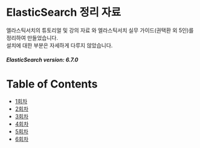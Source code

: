 # ElasticSearch 정리 자료
엘라스틱서치의 튜토리얼 및 강의 자료 와 엘라스틱서치 실무 가이드(권택환 외 5인)를 정리하여 만들었습니다.  
설치에 대한 부분은 자세하게 다루지 않았습니다.

##### ElasticSearch version: 6.7.0

# Table of Contents
* [1회차](./1회차/1st.md)
* [2회차](./2회차/2nd.md)
* [3회차](./3회차/3rd.md)
* [4회차](./4회차/4th.md)
* [5회차](./5회차/5th.md)
* [6회차](./6회차/6th.md)

